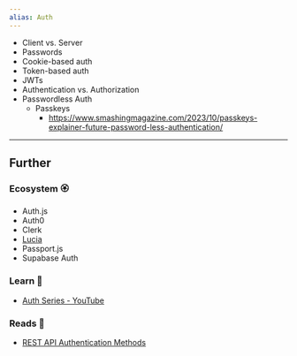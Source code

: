 ```yaml
---
alias: Auth
---
```

- Client vs. Server
- Passwords
- Cookie-based auth
- Token-based auth
- JWTs
- Authentication vs. Authorization
- Passwordless Auth
    - Passkeys
        - https://www.smashingmagazine.com/2023/10/passkeys-explainer-future-password-less-authentication/

---
## Further
### Ecosystem 🏵

- Auth.js
- Auth0
- Clerk
- [Lucia](https://lucia-auth.com/)
- Passport.js
- Supabase Auth
### Learn 🧠

- [Auth Series - YouTube](https://youtube.com/playlist?list=PLkZYeFmDuaN2pZOuMWjIfvZ6v2ZFp2jyK)

### Reads 📄

- [REST API Authentication Methods](https://blog.bytebytego.com/i/140010110/rest-api-authentication-methods)